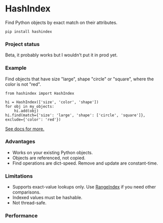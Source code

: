 # HashIndex

Find Python objects by exact match on their attributes.

`pip install hashindex`

### Project status

Beta, it probably works but I wouldn't put it in prod yet.

### Example

Find objects that have size "large", shape "circle" or "square", where the color is not "red".

```
from hashindex import HashIndex

hi = HashIndex(['size', 'color', 'shape'])
for obj in my_objects:
    hi.add(obj)
hi.find(match={'size': 'large', 'shape': ['circle', 'square']}, exclude={'color': 'red'})
```

[See docs for more.](https://pypi.org/project/hashindex/)

### Advantages

 * Works on your existing Python objects.
 * Objects are referenced, not copied.
 * Find operations are dict-speed. Remove and update are constant-time.

### Limitations

 * Supports exact-value lookups only. Use [RangeIndex](https://github.com/manimino/rangeindex/) if you need other comparisons.
 * Indexed values must be hashable.
 * Not thread-safe.

### Performance

